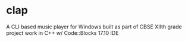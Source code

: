 # clap
A CLI based music player for Windows built as part of CBSE XIIth grade project work in C++ w/ Code::Blocks 17.10 IDE
